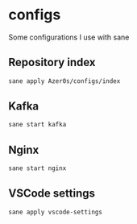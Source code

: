 # configs
Some configurations I use with sane

## Repository index

```bash
sane apply Azer0s/configs/index
```

## Kafka

```bash
sane start kafka
```

## Nginx

```bash
sane start nginx
```

## VSCode settings

```bash
sane apply vscode-settings
```
